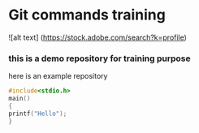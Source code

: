 # Git commands training

![alt text] (https://stock.adobe.com/search?k=profile)
### this is a demo repository for training purpose

here is an example repository
```C
#include<stdio.h>
main()
{
printf("Hello");
}
```
